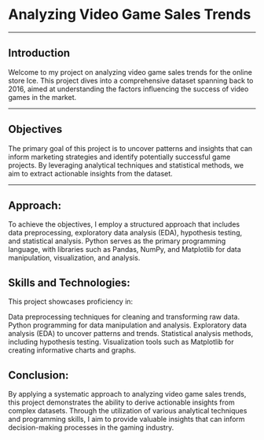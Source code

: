 # Analyzing Video Game Sales Trends

---

## Introduction

Welcome to my project on analyzing video game sales trends for the online store Ice. This project dives into a comprehensive dataset spanning back to 2016, aimed at understanding the factors influencing the success of video games in the market.

---

## Objectives

The primary goal of this project is to uncover patterns and insights that can inform marketing strategies and identify potentially successful game projects. By leveraging analytical techniques and statistical methods, we aim to extract actionable insights from the dataset.

---

## Approach:

To achieve the objectives, I employ a structured approach that includes data preprocessing, exploratory data analysis (EDA), hypothesis testing, and statistical analysis. Python serves as the primary programming language, with libraries such as Pandas, NumPy, and Matplotlib for data manipulation, visualization, and analysis.

## Skills and Technologies:

This project showcases proficiency in:

Data preprocessing techniques for cleaning and transforming raw data.
Python programming for data manipulation and analysis.
Exploratory data analysis (EDA) to uncover patterns and trends.
Statistical analysis methods, including hypothesis testing.
Visualization tools such as Matplotlib for creating informative charts and graphs.

## Conclusion:

By applying a systematic approach to analyzing video game sales trends, this project demonstrates the ability to derive actionable insights from complex datasets. Through the utilization of various analytical techniques and programming skills, I aim to provide valuable insights that can inform decision-making processes in the gaming industry.
